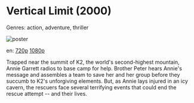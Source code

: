 # Vertical Limit (2000)

Genres: action, adventure, thriller

![poster](http://image.tmdb.org/t/p/w500/8AJXlbf29XIvMjwFvZ6zjMUvNvL.jpg)

en:
  [720p](magnet:?xt=urn:btih:E1D7DC03EE9EC5BA299D3A78AD75B6A4340BB8AF&tr=udp://glotorrents.pw:6969/announce&tr=udp://tracker.opentrackr.org:1337/announce&tr=udp://torrent.gresille.org:80/announce&tr=udp://tracker.openbittorrent.com:80&tr=udp://tracker.coppersurfer.tk:6969&tr=udp://tracker.leechers-paradise.org:6969&tr=udp://p4p.arenabg.ch:1337&tr=udp://tracker.internetwarriors.net:1337)
  [1080p](magnet:?xt=urn:btih:0E48DA2D8619EB00DA6B2F1860D76A795F0DA5C7&tr=udp://glotorrents.pw:6969/announce&tr=udp://tracker.opentrackr.org:1337/announce&tr=udp://torrent.gresille.org:80/announce&tr=udp://tracker.openbittorrent.com:80&tr=udp://tracker.coppersurfer.tk:6969&tr=udp://tracker.leechers-paradise.org:6969&tr=udp://p4p.arenabg.ch:1337&tr=udp://tracker.internetwarriors.net:1337)
  


Trapped near the summit of K2, the world's second-highest mountain, Annie Garrett radios to base camp for help. Brother Peter hears Annie's message and assembles a team to save her and her group before they succumb to K2's unforgiving elements. But, as Annie lays injured in an icy cavern, the rescuers face several terrifying events that could end the rescue attempt -- and their lives.